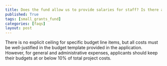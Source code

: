 ```yaml
---
title: Does the fund allow us to provide salaries for staff? Is there a ceiling?
published: True
tags: [small_grants_fund]
categories: [faqs]
layout: post
---
```

<div class="content">
	<p>There is no explicit ceiling for specific budget line items, but all costs must be well-justified in the budget template provided in the application. However, for general and administrative expenses, applicants should keep their budgets at or below 10% of total project costs.</p>
</div>

